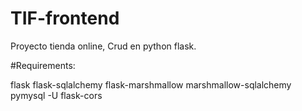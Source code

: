 # TIF-frontend
Proyecto tienda online, Crud en python flask.

#Requirements:

flask 
flask-sqlalchemy 
flask-marshmallow 
marshmallow-sqlalchemy 
pymysql
-U flask-cors
